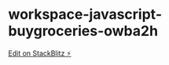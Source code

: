 # workspace-javascript-buygroceries-owba2h

[Edit on StackBlitz ⚡️](https://stackblitz.com/edit/workspace-javascript-buygroceries-owba2h)
